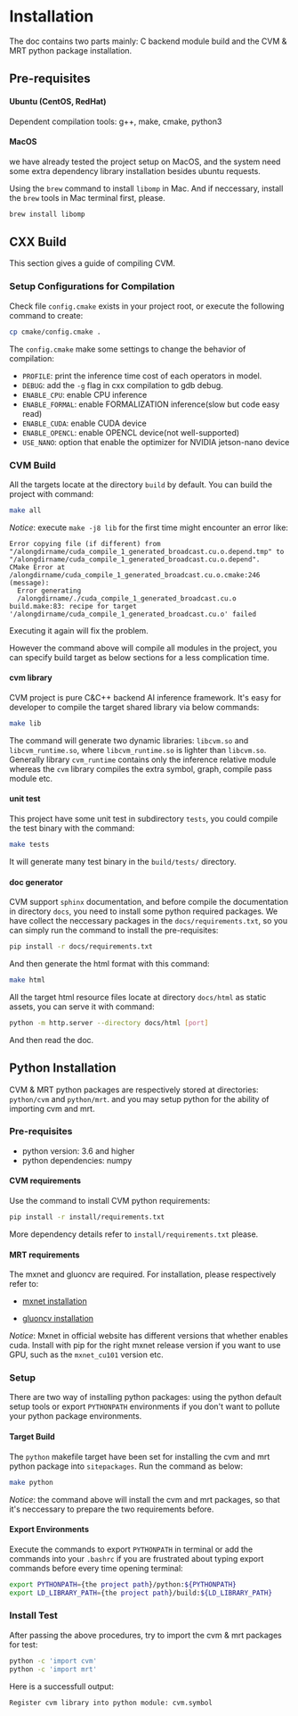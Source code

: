 # Installation

The doc contains two parts mainly: C backend module build and the CVM & MRT python package installation.

## Pre-requisites

#### Ubuntu (CentOS, RedHat)

Dependent compilation tools: g++, make, cmake, python3

#### MacOS

we have already tested the project setup on MacOS, and the system need some extra dependency library installation besides ubuntu requests. 

Using the `brew` command to install `libomp` in Mac. And if neccessary, install the `brew` tools in Mac terminal first, please.

``` bash
brew install libomp
```

## CXX Build

This section gives a guide of compiling CVM.

### Setup Configurations for Compilation

Check file `config.cmake` exists in your project root,
or execute the following command to create:

``` bash
cp cmake/config.cmake .
```

The `config.cmake` make some settings to change the behavior of
compilation:

- `PROFILE`: print the inference time cost of each operators in model.
- `DEBUG`: add the `-g` flag in cxx compilation to gdb debug.
- `ENABLE_CPU`: enable CPU inference
- `ENABLE_FORMAL`: enable FORMALIZATION inference(slow but code easy read)
- `ENABLE_CUDA`: enable CUDA device
- `ENABLE_OPENCL`: enable OPENCL device(not well-supported)
- `USE_NANO`: option that enable the optimizer for NVIDIA jetson-nano device

### CVM Build

All the targets locate at the directory `build` by default. You can build the project with command:

``` bash
make all
```

*Notice*: execute `make -j8 lib` for the first time might encounter an error like:

  ```
  Error copying file (if different) from "/alongdirname/cuda_compile_1_generated_broadcast.cu.o.depend.tmp" to "/alongdirname/cuda_compile_1_generated_broadcast.cu.o.depend".
  CMake Error at /alongdirname/cuda_compile_1_generated_broadcast.cu.o.cmake:246 (message):
    Error generating
    /alongdirname/./cuda_compile_1_generated_broadcast.cu.o
  build.make:83: recipe for target '/alongdirname/cuda_compile_1_generated_broadcast.cu.o' failed
  ```

  Executing it again will fix the problem.

However the command above will compile all modules in the project, you can specify build target as below sections for a less complication time.

#### cvm library

CVM project is pure C&C++ backend AI inference framework. It's easy for developer to compile the target shared library via below commands:

``` bash
make lib
```

The command will generate two dynamic libraries: `libcvm.so` and `libcvm_runtime.so`, where `libcvm_runtime.so` is lighter than `libcvm.so`. Generally library `cvm_runtime` contains only the inference relative module whereas the `cvm` library compiles the extra symbol, graph, compile pass module etc.

#### unit test

This project have some unit test in subdirectory `tests`, you could compile the test binary with the command:

``` bash
make tests
```

It will generate many test binary in the `build/tests/` directory.


#### doc generator

CVM support `sphinx` documentation, and before compile the documentation in directory `docs`, you need to install some python required packages. We have collect the neccessary packages in the `docs/requirements.txt`, so you can simply run the command to install the pre-requisites:

``` bash
pip install -r docs/requirements.txt
```

And then generate the html format with this command:

``` bash
make html
```

All the target html resource files locate at directory `docs/html` as static assets, you can serve it with command:

``` bash
python -m http.server --directory docs/html [port]
```

And then read the doc.

## Python Installation

CVM & MRT python packages are respectively stored at directories:
`python/cvm` and `python/mrt`. and you may setup python for the
ability of importing cvm and mrt.

### Pre-requisites

- python version: 3.6 and higher
- python dependencies: numpy

#### CVM requirements

Use the command to install CVM python requirements:

``` bash
pip install -r install/requirements.txt
```

More dependency details refer to `install/requirements.txt` please.

#### MRT requirements

The mxnet and gluoncv are required. For installation, please respectively refer to:

- [mxnet installation](https://mxnet.apache.org/get_started)

- [gluoncv installation](https://gluon-cv.mxnet.io/install.html)

*Notice*: Mxnet in official website has different versions that 
whether enables cuda. Install with pip for the right mxnet
release version if you want to use GPU, such as the `mxnet_cu101` 
version etc.

### Setup

There are two way of installing python packages: using the python default setup tools or export `PYTHONPATH` environments if you don't want to pollute your python package environments.

#### Target Build

The `python` makefile target have been set for installing the cvm and mrt python package into `sitepackages`. Run the command as below:

``` bash
make python
```

*Notice*: the command above will install the cvm and mrt packages, so that it's neccessary to prepare the two requirements before.

#### Export Environments

Execute the commands to export `PYTHONPATH` in terminal or add the commands into your `.bashrc` if you are frustrated about typing export commands before every time opening terminal:

``` bash
export PYTHONPATH={the project path}/python:${PYTHONPATH}
export LD_LIBRARY_PATH={the project path}/build:${LD_LIBRARY_PATH}
```

### Install Test

After passing the above procedures, try to import the cvm & mrt packages for test:

``` bash
python -c 'import cvm'
python -c 'import mrt'
```

Here is a successfull output:

``` bash
Register cvm library into python module: cvm.symbol
```




